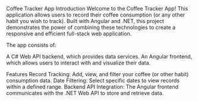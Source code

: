 Coffee Tracker App
Introduction
Welcome to the Coffee Tracker App! This application allows users to record their coffee consumption (or any other habit you wish to track). Built with Angular and .NET, this project demonstrates the power of combining these technologies to create a responsive and efficient full-stack web application.

The app consists of:

A C# Web API backend, which provides data services.
An Angular frontend, which allows users to interact with and visualize their data.

Features
Record Tracking: Add, view, and filter your coffee (or other habit) consumption data.
Date Filtering: Select specific dates to view records within a defined range.
Backend API Integration: The Angular frontend communicates with the .NET Web API to store and retrieve data.


